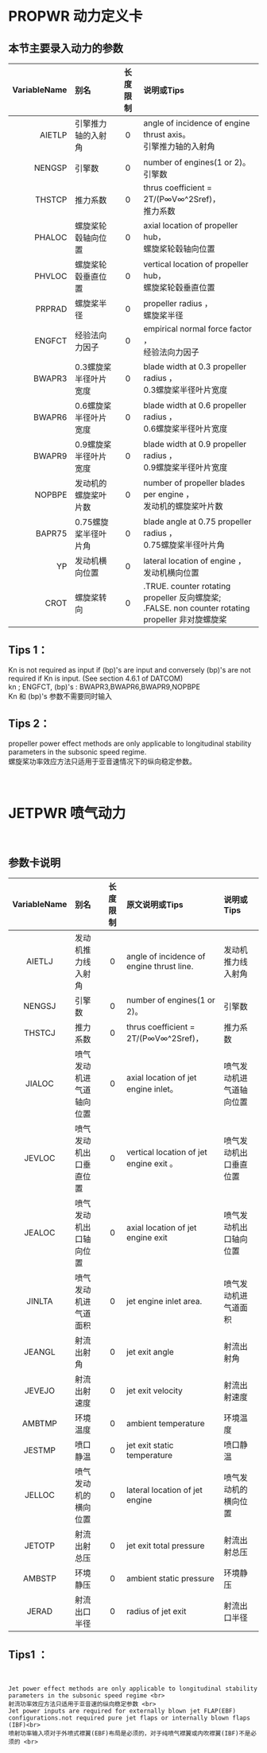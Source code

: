 # PROPWR  动力定义卡

## 本节主要录入动力的参数

| VariableName | 别名           | 长度限制 | 说明或Tips                                  |
| -----------: | :----------- | :--: | :--------------------------------------- |
|       AIETLP | 引擎推力轴的入射角    |  0   | angle of incidence of engine thrust axis。<br>引擎推力轴的入射角 |
|       NENGSP | 引擎数          |  0   | number of engines(1 or 2)。<br>引擎数        |
|       THSTCP | 推力系数         |  0   | thrus coefficient = 2T/(P∞V∞^2Sref)，<br>推力系数 |
|       PHALOC | 螺旋桨轮毂轴向位置    |  0   | axial location of propeller hub，<br>螺旋桨轮毂轴向位置 |
|       PHVLOC | 螺旋桨轮毂垂直位置    |  0   | vertical location of propeller hub，<br>螺旋桨轮毂垂直位置 |
|       PRPRAD | 螺旋桨半径        |  0   | propeller radius ，<br>螺旋桨半径              |
|       ENGFCT | 经验法向力因子      |  0   | empirical normal force factor ，<br>经验法向力因子 |
|       BWAPR3 | 0.3螺旋桨半径叶片宽度 |  0   | blade width at 0.3 propeller radius ，<br>0.3螺旋桨半径叶片宽度 |
|       BWAPR6 | 0.6螺旋桨半径叶片宽度 |  0   | blade width at 0.6 propeller radius ，<br>0.6螺旋桨半径叶片宽度 |
|       BWAPR9 | 0.9螺旋桨半径叶片宽度 |  0   | blade width at 0.9 propeller radius ，<br>0.9螺旋桨半径叶片宽度 |
|       NOPBPE | 发动机的螺旋桨叶片数   |  0   | number of propeller blades per engine ，<br>发动机的螺旋桨叶片数 |
|       BAPR75 | 0.75螺旋桨半径叶片角 |  0   | blade angle at 0.75 propeller radius ，<br>0.75螺旋桨半径叶片角 |
|           YP | 发动机横向位置      |  0   | lateral location of engine ，<br>发动机横向位置  |
|         CROT | 螺旋桨转向        |  0   | .TRUE. counter rotating propeller 反向螺旋桨; <br>.FALSE. non counter rotating propeller  非对旋螺旋桨 |

## Tips 1：

Kn is not required as input if (bp)'s are input and conversely (bp)'s are not required if Kn is input. (See section 4.6.1 of DATCOM)
<br>kn ; ENGFCT,  (bp)'s  : BWAPR3,BWAPR6,BWAPR9,NOPBPE
<br>Kn 和 (bp)'s 参数不需要同时输入

## Tips 2：

propeller power effect methods are only applicable to longitudinal stability parameters in the subsonic speed regime.
<br>螺旋桨功率效应方法只适用于亚音速情况下的纵向稳定参数。
<br>
<br>
<br>

# JETPWR  喷气动力

<br>

## 参数卡说明

| VariableName | 别名           | 长度限制 | 原文说明或Tips                                | 说明或Tips      |
| :----------: | :----------- | :--: | :--------------------------------------- | :----------- |
|    AIETLJ    | 发动机推力线入射角    |  0   | angle of incidence of engine thrust line. | 发动机推力线入射角    |
|    NENGSJ    | 引擎数          |  0   | number of engines(1 or 2)。               | 引擎数          |
|    THSTCJ    | 推力系数         |  0   | thrus coefficient = 2T/(P∞V∞^2Sref)，     | 推力系数         |
|    JIALOC    | 喷气发动机进气道轴向位置 |  0   | axial location of jet engine inlet。      | 喷气发动机进气道轴向位置 |
|    JEVLOC    | 喷气发动机出口垂直位置  |  0   | vertical location of jet engine exit 。   | 喷气发动机出口垂直位置  |
|    JEALOC    | 喷气发动机出口轴向位置  |  0   | axial location of jet engine exit        | 喷气发动机出口轴向位置  |
|    JINLTA    | 喷气发动机进气道面积   |  0   | jet engine inlet area.                   | 喷气发动机进气道面积   |
|    JEANGL    | 射流出射角        |  0   | jet exit angle                           | 射流出射角        |
|    JEVEJO    | 射流出射速度       |  0   | jet exit velocity                        | 射流出射速度       |
|    AMBTMP    | 环境温度         |  0   | ambient temperature                      | 环境温度         |
|    JESTMP    | 喷口静温         |  0   | jet exit static temperature              | 喷口静温         |
|    JELLOC    | 喷气发动机的横向位置   |  0   | lateral location of jet engine           | 喷气发动机的横向位置   |
|    JETOTP    | 射流出射总压       |  0   | jet exit total pressure                  | 射流出射总压       |
|    AMBSTP    | 环境静压         |  0   | ambient static pressure                  | 环境静压         |
|    JERAD     | 射流出口半径       |  0   | radius of jet exit                       | 射流出口半径       |



## Tips1 ：

<br>

```
Jet power effect methods are only applicable to longitudinal stability parameters in the subsonic speed regime <br>
射流功率效应方法只适用于亚音速的纵向稳定参数 <br>
Jet power inputs are required for externally blown jet FLAP(EBF) configurations.not required pure jet flaps or internally blown flaps (IBF)<br>
喷射功率输入项对于外喷式襟翼(EBF)布局是必须的，对于纯喷气襟翼或内吹襟翼(IBF)不是必须的 <br>
```

